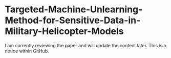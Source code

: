 # Targeted-Machine-Unlearning-Method-for-Sensitive-Data-in-Military-Helicopter-Models

I am currently reviewing the paper and will update the content later. This is a notice within GitHub.
